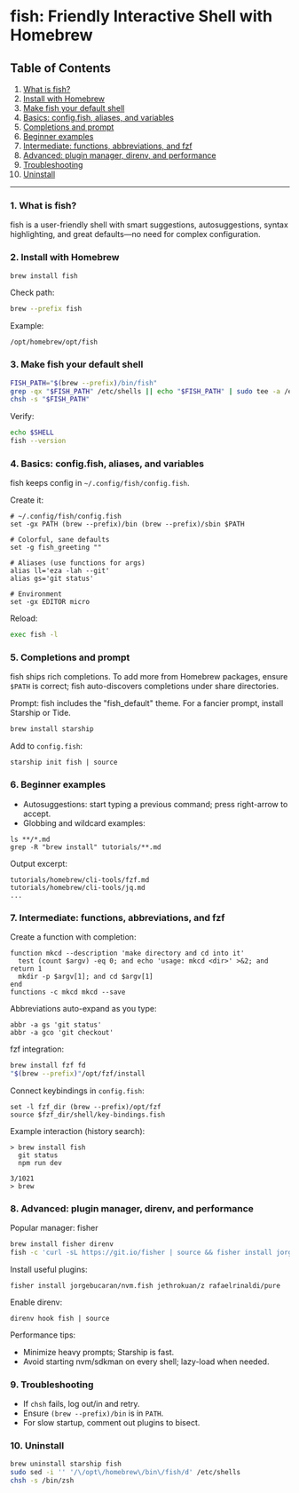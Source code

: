 # fish: Friendly Interactive Shell with Homebrew

## Table of Contents

1. [What is fish?](#1-what-is-fish)
2. [Install with Homebrew](#2-install-with-homebrew)
3. [Make fish your default shell](#3-make-fish-your-default-shell)
4. [Basics: config.fish, aliases, and variables](#4-basics-configfish-aliases-and-variables)
5. [Completions and prompt](#5-completions-and-prompt)
6. [Beginner examples](#6-beginner-examples)
7. [Intermediate: functions, abbreviations, and fzf](#7-intermediate-functions-abbreviations-and-fzf)
8. [Advanced: plugin manager, direnv, and performance](#8-advanced-plugin-manager-direnv-and-performance)
9. [Troubleshooting](#9-troubleshooting)
10. [Uninstall](#10-uninstall)

-----

### 1. What is fish?

fish is a user-friendly shell with smart suggestions, autosuggestions, syntax highlighting, and great defaults—no need for complex configuration.

### 2. Install with Homebrew

```bash
brew install fish
```

Check path:

```bash
brew --prefix fish
```

Example:

```text
/opt/homebrew/opt/fish
```

### 3. Make fish your default shell

```bash
FISH_PATH="$(brew --prefix)/bin/fish"
grep -qx "$FISH_PATH" /etc/shells || echo "$FISH_PATH" | sudo tee -a /etc/shells
chsh -s "$FISH_PATH"
```

Verify:

```bash
echo $SHELL
fish --version
```

### 4. Basics: config.fish, aliases, and variables

fish keeps config in `~/.config/fish/config.fish`.

Create it:

```fish
# ~/.config/fish/config.fish
set -gx PATH (brew --prefix)/bin (brew --prefix)/sbin $PATH

# Colorful, sane defaults
set -g fish_greeting ""

# Aliases (use functions for args)
alias ll='eza -lah --git'
alias gs='git status'

# Environment
set -gx EDITOR micro
```

Reload:

```bash
exec fish -l
```

### 5. Completions and prompt

fish ships rich completions. To add more from Homebrew packages, ensure `$PATH` is correct; fish auto-discovers completions under share directories.

Prompt: fish includes the "fish_default" theme. For a fancier prompt, install Starship or Tide.

```bash
brew install starship
```

Add to `config.fish`:

```fish
starship init fish | source
```

### 6. Beginner examples

- Autosuggestions: start typing a previous command; press right-arrow to accept.
- Globbing and wildcard examples:

```fish
ls **/*.md
grep -R "brew install" tutorials/**.md
```

Output excerpt:

```text
tutorials/homebrew/cli-tools/fzf.md
tutorials/homebrew/cli-tools/jq.md
...
```

### 7. Intermediate: functions, abbreviations, and fzf

Create a function with completion:

```fish
function mkcd --description 'make directory and cd into it'
  test (count $argv) -eq 0; and echo 'usage: mkcd <dir>' >&2; and return 1
  mkdir -p $argv[1]; and cd $argv[1]
end
functions -c mkcd mkcd --save
```

Abbreviations auto-expand as you type:

```fish
abbr -a gs 'git status'
abbr -a gco 'git checkout'
```

fzf integration:

```bash
brew install fzf fd
"$(brew --prefix)"/opt/fzf/install
```

Connect keybindings in `config.fish`:

```fish
set -l fzf_dir (brew --prefix)/opt/fzf
source $fzf_dir/shell/key-bindings.fish
```

Example interaction (history search):

```text
> brew install fish
  git status
  npm run dev

3/1021
> brew
```

### 8. Advanced: plugin manager, direnv, and performance

Popular manager: fisher

```bash
brew install fisher direnv
fish -c 'curl -sL https://git.io/fisher | source && fisher install jorgebucaran/fisher'
```

Install useful plugins:

```fish
fisher install jorgebucaran/nvm.fish jethrokuan/z rafaelrinaldi/pure
```

Enable direnv:

```fish
direnv hook fish | source
```

Performance tips:

- Minimize heavy prompts; Starship is fast.
- Avoid starting nvm/sdkman on every shell; lazy-load when needed.

### 9. Troubleshooting

- If `chsh` fails, log out/in and retry.
- Ensure `(brew --prefix)/bin` is in `PATH`.
- For slow startup, comment out plugins to bisect.

### 10. Uninstall

```bash
brew uninstall starship fish
sudo sed -i '' '/\/opt\/homebrew\/bin\/fish/d' /etc/shells
chsh -s /bin/zsh
```

